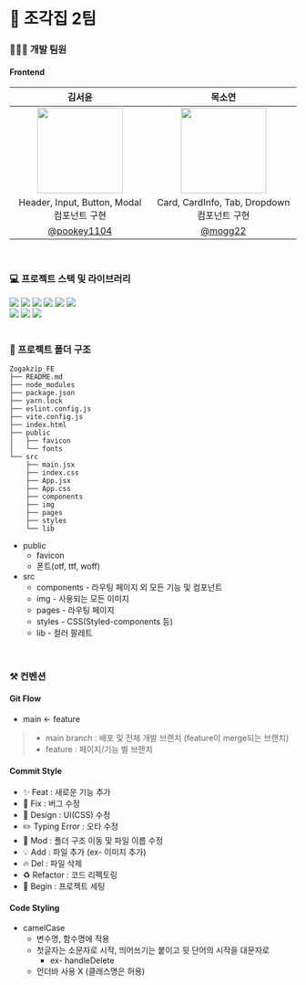 # 🌌 조각집 2팀

### 👩🏻‍💻 개발 팀원

#### Frontend
| <center> 김서윤 </center> | <center> 목소연 </center> |
| --- | --- |
| <div align="center"><img src="https://avatars.githubusercontent.com/u/90364700?v=4" width="150px;" alt=""/></div> | <div align="center"><img src="https://avatars.githubusercontent.com/u/126389940?v=4" width="150px;" alt=""/></div> |
| <div align="center">Header, Input, Button, Modal 컴포넌트 구현</div> | <div align="center">Card, CardInfo, Tab, Dropdown 컴포넌트 구현</div> |
| <div align="center">[@pookey1104](https://github.com/pookey1104)</div> | <div align="center">[@mogg22](https://github.com/mogg22)</div> |
<br>

### 💻 프로젝트 스택 및 라이브러리

<img src="https://img.shields.io/badge/HTML5-E34F26?style=for-the-badge&logo=HTML5&logoColor=white"/> <img src="https://img.shields.io/badge/CSS3-1572B6?style=for-the-badge&logo=CSS3&logoColor=white"/> <img src="https://img.shields.io/badge/JavaScript-F7DF1E?style=for-the-badge&logo=JavaScript&logoColor=white"/> <img src="https://img.shields.io/badge/React-61DAFB?style=for-the-badge&logo=React&logoColor=white"> <img src="https://img.shields.io/badge/Vite-646CFF?style=for-the-badge&logo=Vite&logoColor=white"> <img src="https://img.shields.io/badge/Yarn-2C8EBB?style=for-the-badge&logo=Yarn&logoColor=white">
<br>
<img src="https://img.shields.io/badge/styledcomponents-DB7093?style=for-the-badge&logo=styledcomponents&logoColor=white"> <img src="https://img.shields.io/badge/ReactRouter-CA4245?style=for-the-badge&logo=ReactRouter&logoColor=white"> <img src="https://img.shields.io/badge/Axios-5A29E4?style=for-the-badge&logo=Axios&logoColor=white">
<br>
<br>
### 📁 프로젝트 폴더 구조

```
Zogakzip_FE
├── README.md
├── node_modules
├── package.json
├── yarn.lock
├── eslint.config.js
├── vite.config.js
├── index.html
├── public
│   ├── favicon
│   └── fonts
└── src
    ├── main.jsx
    ├── index.css
    ├── App.jsx
    ├── App.css
    ├── components
    ├── img
    ├── pages
    ├── styles
    └── lib
```

- public
    - favicon
    - 폰트(otf, ttf, woff)
- src
    - components - 라우팅 페이지 외 모든 기능 및 컴포넌트
    - img - 사용되는 모든 이미지
    - pages - 라우팅 페이지
    - styles - CSS(Styled-components 등)
    - lib - 컬러 팔레트
<br>

### ⚒️ 컨벤션

#### Git Flow

- main ← feature

> - main branch : 배포 및 전체 개발 브랜치 (feature이 merge되는 브랜치)
> - feature : 페이지/기능 별 브랜치 

#### Commit Style

- ✨ Feat : 새로운 기능 추가
- 🐛 Fix : 버그 수정
- 💄 Design : UI(CSS) 수정
- ✏️ Typing Error : 오타 수정
- 🚚 Mod : 폴더 구조 이동 및 파일 이름 수정
- 💡 Add : 파일 추가 (ex- 이미지 추가)
- 🔥 Del : 파일 삭제
- ♻️ Refactor : 코드 리펙토링
- 🎉 Begin : 프로젝트 세팅

#### Code Styling

- camelCase
    - 변수명, 함수명에 적용
    - 첫글자는 소문자로 시작, 띄어쓰기는 붙이고 뒷 단어의 시작을 대문자로
        - ex- handleDelete
    - 언더바 사용 X (클래스명은 허용)
